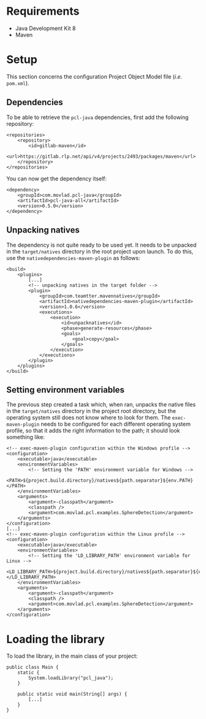# Requirements
- Java Development Kit 8
- Maven

# Setup
This section concerns the configuration Project Object Model file (_i.e._ `pom.xml`).
## Dependencies
To be able to retrieve the `pcl-java` dependencies, first add the following repository:
```
<repositories>
    <repository>
        <id>gitlab-maven</id>
        <url>https://gitlab.rlp.net/api/v4/projects/2493/packages/maven</url>
    </repository>
</repositories>
```
You can now get the dependency itself:
```
<dependency>
	<groupId>com.movlad.pcl-java</groupId>
	<artifactId>pcl-java-all</artifactId>
	<version>0.5.0</version>
</dependency>

```

## Unpacking natives
The dependency is not quite ready to be used yet. It needs to be unpacked in the `target/natives` directory in the root project upon launch. To do this, use the `nativedependencies-maven-plugin` as follows:
```
<build>
	<plugins>
		[...]
		<!-- unpacking natives in the target folder -->
		<plugin>
			<groupId>com.teamtter.mavennatives</groupId>
			<artifactId>nativedependencies-maven-plugin</artifactId>
			<version>1.0.6</version>
			<executions>
				<execution>
					<id>unpacknatives</id>
					<phase>generate-resources</phase>
					<goals>
						<goal>copy</goal>
					</goals>
				</execution>
			</executions>
		</plugin>
	</plugins>
</build>
```

## Setting environment variables
The previous step created a task which, when ran, unpacks the native files in the `target/natives` directory in the project root directory, but the operating system still does not know where to look for them. The `exec-maven-plugin` needs to be configured for each different operating system profile, so that it adds the right information to the path; it should look something like:
```
<!-- exec-maven-plugin configuration within the Windows profile -->
<configuration>
	<executable>java</executable>
	<environmentVariables>
		<!-- Setting the 'PATH' environment variable for Windows -->
		<PATH>${project.build.directory}/natives${path.separator}${env.PATH}</PATH>
	</environmentVariables>
	<arguments>
		<argument>-classpath</argument>
		<classpath />
		<argument>com.movlad.pcl.examples.SphereDetection</argument>
	</arguments>
</configuration>
[...]
<!-- exec-maven-plugin configuration within the Linux profile -->
<configuration>
	<executable>java</executable>
	<environmentVariables>
		<!-- Setting the 'LD_LIBRARY_PATH' environment variable for Linux -->
		<LD_LIBRARY_PATH>${project.build.directory}/natives${path.separator}${env.LD_LIBRARY_PATH}</LD_LIBRARY_PATH>
	</environmentVariables>
	<arguments>
		<argument>-classpath</argument>
		<classpath />
		<argument>com.movlad.pcl.examples.SphereDetection</argument>
	</arguments>
</configuration>
```
# Loading the library
To load the library, in the main class of your project:
```
public class Main {
    static {
        System.loadLibrary("pcl_java");
    }
    
    public static void main(String[] args) {
        [...]
    }
}

 